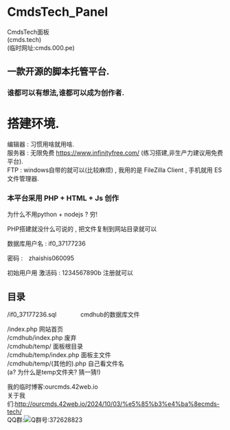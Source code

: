 # CmdsTech_Panel
CmdsTech面板<br />
(cmds.tech)<br />
(临时网址:cmds.000.pe)<br />
## 一款**开源**的脚本托管平台.
### 谁都可以有想法,谁都可以成为创作者.

# 搭建环境.
 编辑器 : 习惯用啥就用啥.<br />
 服务器 : 无限免费 https://www.infinityfree.com/ (练习搭建,非生产力建议用免费平台).<br />
 FTP : windows自带的就可以(比较麻烦) , 我用的是 FileZilla Client , 手机就用 ES文件管理器.<br />

### 本平台采用 PHP + HTML + Js 创作
 为什么不用python + nodejs ? 穷!

 PHP搭建就没什么可说的 , 把文件复制到网站目录就可以

 数据库用户名 : if0_37177236

 密码 :　zhaishis060095

 初始用户用 激活码 : 1234567890b 注册就可以
 ## 目录
 /if0_37177236.sql　　　　cmdhub的数据库文件
 
 /index.php                   网站首页<br />
 /cmdhub/index.php            废弃<br />
 /cmdhub/temp/                面板根目录<br />
 /cmdhub/temp/index.php       面板主文件<br />
 /cmdhub/temp/(其他的).php    自己看文件名<br />
 (a? 为什么是temp文件夹? 猜一猜!)<br />


 我的临时博客:ourcmds.42web.io <br />
 关于我们:http://ourcmds.42web.io/2024/10/03/%e5%85%b3%e4%ba%8ecmds-tech/<br />
QQ群:![Q群号:372628823](http://ourcmds.42web.io/wp-content/uploads/2024/10/qrcode_1727941323319-169x300.png)
